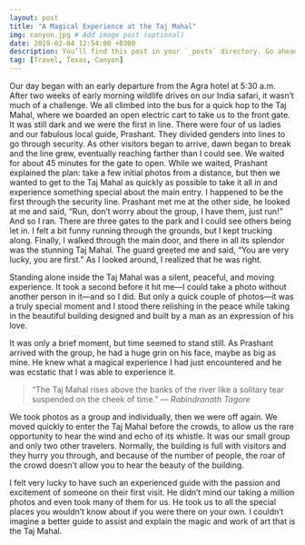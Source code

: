 ```yaml
---
layout: post
title: "A Magical Experience at the Taj Mahal"
img: canyon.jpg # Add image post (optional)
date: 2019-02-04 12:54:00 +0300
description: You’ll find this post in your `_posts` directory. Go ahead and edit it and re-build the site to see your changes. # Add post description (optional)
tag: [Travel, Texas, Canyon]
---
```

Our day began with an early departure from the Agra hotel at 5:30 a.m. After two weeks of early morning wildlife drives on our India safari, it wasn’t much of a challenge. We all climbed into the bus for a quick hop to the Taj Mahal, where we boarded an open electric cart to take us to the front gate. It was still dark and we were the first in line. There were four of us ladies and our fabulous local guide, Prashant. They divided genders into lines to go through security. As other visitors began to arrive, dawn began to break and the line grew, eventually reaching farther than I could see. We waited for about 45 minutes for the gate to open. While we waited, Prashant explained the plan: take a few initial photos from a distance, but then we wanted to get to the Taj Mahal as quickly as possible to take it all in and experience something special about the main entry.
I happened to be the first through the security line. Prashant met me at the other side, he looked at me and said, “Run, don’t worry about the group, I have them, just run!” And so I ran. There are three gates to the park and I could see others being let in. I felt a bit funny running through the grounds, but I kept trucking along. Finally, I walked through the main door, and there in all its splendor was the stunning Taj Mahal. The guard greeted me and said, “You are very lucky, you are first.” As I looked around, I realized that he was right.

Standing alone inside the Taj Mahal was a silent, peaceful, and moving experience. It took a second before it hit me—I could take a photo without another person in it—and so I did. But only a quick couple of photos—it was a truly special moment and I stood there relishing in the peace while taking in the beautiful building designed and built by a man as an expression of his love.

It was only a brief moment, but time seemed to stand still. As Prashant arrived with the group, he had a huge grin on his face, maybe as big as mine. He knew what a magical experience I had just encountered and he was ecstatic that I was able to experience it.

> “The Taj Mahal rises above the banks of the river like a solitary tear suspended on the cheek of time.” <cite> ― Rabindranath Tagore </cite>

We took photos as a group and individually, then we were off again. We moved quickly to enter the Taj Mahal before the crowds, to allow us the rare opportunity to hear the wind and echo of its whistle. It was our small group and only two other travelers. Normally, the building is full with visitors and they hurry you through, and because of the number of people, the roar of the crowd doesn’t allow you to hear the beauty of the building.

I felt very lucky to have such an experienced guide with the passion and excitement of someone on their first visit. He didn’t mind our taking a million photos and even took many of them for us. He took us to all the special places you wouldn’t know about if you were there on your own. I couldn’t imagine a better guide to assist and explain the magic and work of art that is the Taj Mahal.
